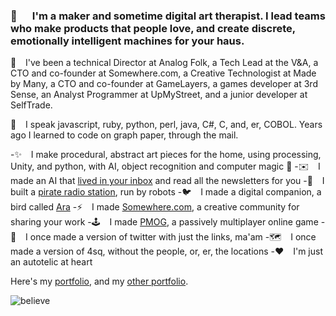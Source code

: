 ### 👋 &emsp; I'm a maker and sometime digital art therapist. I lead teams who make products that people love, and create discrete, emotionally intelligent machines for your haus.


🤔 &ensp; I've been a technical Director at Analog Folk, a Tech Lead at the V&A, a CTO and co-founder at Somewhere.com, a Creative Technologist at Made by Many, a CTO and co-founder at GameLayers, a games developer at 3rd Sense, an Analyst Programmer at UpMyStreet, and a junior developer at SelfTrade.

🧐 &ensp; I speak javascript, ruby, python, perl, java, C#, C, and, er, COBOL. Years ago I learned to code on graph paper, through the mail.

 -✨ &ensp; I make procedural, abstract art pieces for the home, using processing, Unity, and python, with AI, object recognition and computer magic 🌈
 -✉️  &ensp; I made an AI that <a href='https://duncangough.com/portfolio/projects/amyhref.html'>lived in your inbox</a> and read all the newsletters for you
 -🤖 &ensp; I built a <a href='https://duncangough.com/portfolio/projects/radiorobot.html'>pirate radio station</a>, run by robots
 -🐦 &ensp; I made a digital companion, a bird called <a href='https://www.creativereview.co.uk/know-caged-bird-sings/'>Ara</a>
 -⚡ &ensp; I made <a href='https://www.swiss-miss.com/2014/01/say-hello-to-somewhere.html'>Somewhere.com</a>, a creative community for sharing your work
 -🕹️ &ensp; I made <a href='https://en.wikipedia.org/wiki/The_Nethernet'>PMOG</a>, a passively multiplayer online game
 -🥚 &ensp; I once made a version of twitter with just the links, ma'am
 -🗺️ &ensp; I once made a version of 4sq, without the people, or, er, the locations
 -❤️  &ensp; I'm just an autotelic at heart

Here's my <a href='https://www.duncangough.com'>portfolio</a>, and my <a href='https://www.duncangough.com/portfolio'>other portfolio</a>.

<img align="center" alt="believe" src="https://www.duncangough.com/i-want-to-believe.png" />
